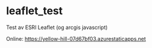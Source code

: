 # leaflet_test

Test av ESRI Leaflet (og arcgis javascript)

Online: https://yellow-hill-07d67bf03.azurestaticapps.net

